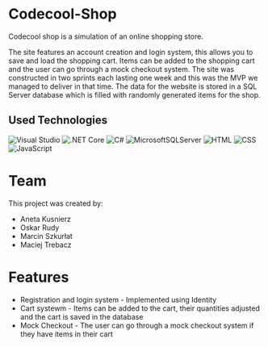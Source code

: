 # Codecool-Shop
Codecool shop is a simulation of an online shopping store. 

The site features an account creation and login system, this allows you to save and load the shopping cart. Items can be added to the shopping cart and the user can go through a mock checkout system. The site was constructed in two sprints each lasting one week and this was the MVP we managed to deliver in that time. The data for the website is stored in a SQL Server database which is filled with randomly generated items for the shop.

## Used Technologies
![Visual Studio](https://img.shields.io/badge/Visual%20Studio-5C2D91.svg?style=for-the-badge&logo=visual-studio&logoColor=white)
![.NET Core](https://img.shields.io/badge/.NET%20Core-5C2D91?style=for-the-badge&logo=.net&logoColor=white)
![C#](https://img.shields.io/badge/C%23-5C2D91?style=for-the-badge&logo=c-sharp&logoColor=white)
![MicrosoftSQLServer](https://img.shields.io/badge/Microsoft%20SQL%20Server-CC2927?style=for-the-badge&logo=microsoft%20sql%20server&logoColor=white)
![HTML](https://img.shields.io/badge/HTML-E34F26?style=for-the-badge&logo=html5&logoColor=white)
![CSS](https://img.shields.io/badge/CSS-1572B6?style=for-the-badge&logo=css3&logoColor=white)
![JavaScript](https://img.shields.io/badge/JavaScript-F7DF1E?style=for-the-badge&logo=javascript&logoColor=black)

# Team
This project was created by:

- Aneta Kusnierz
- Oskar Rudy
- Marcin Szkurłat
- Maciej Trebacz

# Features
- Registration and login system - Implemented using Identity
- Cart systewm - Items can be added to the cart, their quantities adjusted and the cart is saved in the database
- Mock Checkout - The user can go through a mock checkout system if they have items in their cart
